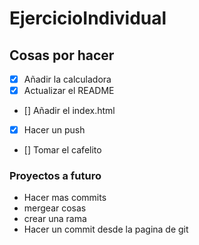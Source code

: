 # EjercicioIndividual
## Cosas por hacer

- [x] Añadir la calculadora
- [x] Actualizar el README  
- [] Añadir el index.html
- [x] Hacer un push 
- [] Tomar el cafelito


### Proyectos a futuro 

- Hacer mas commits
- mergear cosas
- crear una rama
- Hacer un commit desde la pagina de git